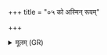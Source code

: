 +++
title = "०५ को अस्मिन् रूपम्"

+++
<details><summary>मूलम् (GR)</summary>

को अस्मिन् रूपम् अदधात्  
को मह्मानं च नाम च ।  
गातुं को अस्मिन् कः केतुं  
कश् चरित्राणि पूरुषे ॥
</details>